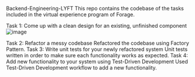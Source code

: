 Backend-Engineering-LYFT
This repo contains the codebase of the tasks included in the virtual experience program of Forage.

Task 1: Come up with a clean design for an existing, unfinished component
![image](https://github.com/themystery19/Backend-Engineering-LYFT/assets/69347352/74eddfc2-489d-4a75-a808-3ded0f00f7b4)


Task 2: Refactor a messy codebase
Refactored the codebase using Factory Pattern.
Task 3: Write unit tests for your newly refactored system
Unit tests written in order to make sure each functionality works as expected.
Task 4: Add new functionality to your system using Test-Driven Development
Used Test-Driven Development workflow to add a new functionality.
